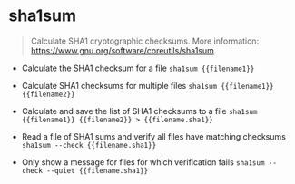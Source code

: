 # sha1sum
> Calculate SHA1 cryptographic checksums.
> More information: <https://www.gnu.org/software/coreutils/sha1sum>.

- Calculate the SHA1 checksum for a file
`sha1sum {{filename1}}`

- Calculate SHA1 checksums for multiple files
`sha1sum {{filename1}} {{filename2}}`

- Calculate and save the list of SHA1 checksums to a file
`sha1sum {{filename1}} {{filename2}} > {{filename.sha1}}`

- Read a file of SHA1 sums and verify all files have matching checksums
`sha1sum --check {{filename.sha1}}`

- Only show a message for files for which verification fails
`sha1sum --check --quiet {{filename.sha1}}`
